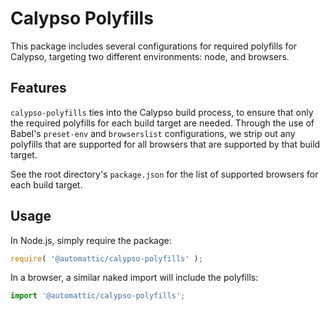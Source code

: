 # Calypso Polyfills

This package includes several configurations for required polyfills for Calypso, targeting two different environments: node, and browsers.

## Features

`calypso-polyfills` ties into the Calypso build process, to ensure that only the required polyfills for each build target are needed. Through the use of Babel's `preset-env` and `browserslist` configurations, we strip out any polyfills that are supported for all browsers that are supported by that build target.

See the root directory's `package.json` for the list of supported browsers for each build target.

## Usage

In Node.js, simply require the package:

```js
require( '@automattic/calypso-polyfills' );
```

In a browser, a similar naked import will include the polyfills:

```js
import '@automattic/calypso-polyfills';
```
